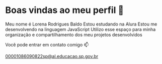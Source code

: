 # Boas vindas ao meu perfil 💙   

Meu nome é Lorena Rodrigues Baldo
Estou estudando na Alura 
Estou me desenvolvendo na linguagem JavaScript
Utilizo esse espaço para minha organização e compartilhamento dos meu projetos desenvolvidos  

Você pode entrar em contato comigo 📫

00001086090822sp@al.educacao.sp.gov.br
